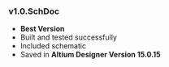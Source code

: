 ### v1.0.SchDoc
- **Best Version**
- Built and tested successfully
- Included schematic
- Saved in **Altium Designer Version 15.0.15**